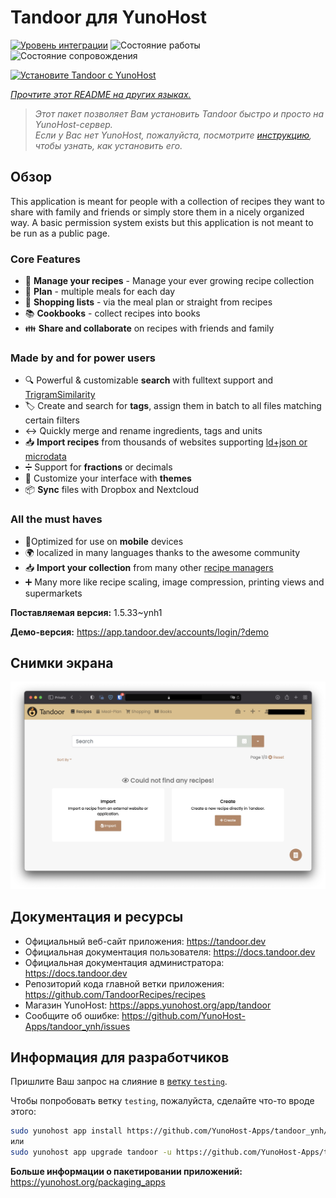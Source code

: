 <!--
Важно: этот README был автоматически сгенерирован <https://github.com/YunoHost/apps/tree/master/tools/readme_generator>
Он НЕ ДОЛЖЕН редактироваться вручную.
-->

# Tandoor для YunoHost

[![Уровень интеграции](https://apps.yunohost.org/badge/integration/tandoor)](https://ci-apps.yunohost.org/ci/apps/tandoor/)
![Состояние работы](https://apps.yunohost.org/badge/state/tandoor)
![Состояние сопровождения](https://apps.yunohost.org/badge/maintained/tandoor)

[![Установите Tandoor с YunoHost](https://install-app.yunohost.org/install-with-yunohost.svg)](https://install-app.yunohost.org/?app=tandoor)

*[Прочтите этот README на других языках.](./ALL_README.md)*

> *Этот пакет позволяет Вам установить Tandoor быстро и просто на YunoHost-сервер.*  
> *Если у Вас нет YunoHost, пожалуйста, посмотрите [инструкцию](https://yunohost.org/install), чтобы узнать, как установить его.*

## Обзор

This application is meant for people with a collection of recipes they want to share with family and friends or simply
store them in a nicely organized way. A basic permission system exists but this application is not meant to be run as 
a public page.

### Core Features

- 🥗 **Manage your recipes** - Manage your ever growing recipe collection
- 📆 **Plan** - multiple meals for each day
- 🛒 **Shopping lists** - via the meal plan or straight from recipes
- 📚 **Cookbooks** - collect recipes into books
- 👪 **Share and collaborate** on recipes with friends and family

### Made by and for power users

- 🔍 Powerful & customizable **search** with fulltext support and [TrigramSimilarity](https://docs.djangoproject.com/en/3.0/ref/contrib/postgres/search/#trigram-similarity)
- 🏷️ Create and search for **tags**, assign them in batch to all files matching certain filters
- ↔️ Quickly merge and rename ingredients, tags and units 
- 📥️ **Import recipes** from thousands of websites supporting [ld+json or microdata](https://schema.org/Recipe)
- ➗ Support for **fractions** or decimals
- 🎨 Customize your interface with **themes**
- 📦 **Sync** files with Dropbox and Nextcloud
  
### All the must haves

- 📱Optimized for use on **mobile** devices
- 🌍 localized in many languages thanks to the awesome community
- 📥️ **Import your collection** from many other [recipe managers](https://docs.tandoor.dev/features/import_export/)
- ➕ Many more like recipe scaling, image compression, printing views and supermarkets


**Поставляемая версия:** 1.5.33~ynh1

**Демо-версия:** <https://app.tandoor.dev/accounts/login/?demo>

## Снимки экрана

![Снимок экрана Tandoor](./doc/screenshots/example.jpg)

## Документация и ресурсы

- Официальный веб-сайт приложения: <https://tandoor.dev>
- Официальная документация пользователя: <https://docs.tandoor.dev>
- Официальная документация администратора: <https://docs.tandoor.dev>
- Репозиторий кода главной ветки приложения: <https://github.com/TandoorRecipes/recipes>
- Магазин YunoHost: <https://apps.yunohost.org/app/tandoor>
- Сообщите об ошибке: <https://github.com/YunoHost-Apps/tandoor_ynh/issues>

## Информация для разработчиков

Пришлите Ваш запрос на слияние в [ветку `testing`](https://github.com/YunoHost-Apps/tandoor_ynh/tree/testing).

Чтобы попробовать ветку `testing`, пожалуйста, сделайте что-то вроде этого:

```bash
sudo yunohost app install https://github.com/YunoHost-Apps/tandoor_ynh/tree/testing --debug
или
sudo yunohost app upgrade tandoor -u https://github.com/YunoHost-Apps/tandoor_ynh/tree/testing --debug
```

**Больше информации о пакетировании приложений:** <https://yunohost.org/packaging_apps>
